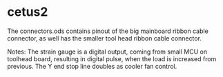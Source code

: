 # cetus2

The connectors.ods contains pinout of the big mainboard ribbon cable connector, as well has the smaller tool head ribbon cable connector.

Notes:
The strain gauge is a digital output, coming from small MCU on toolhead board, resulting in digital pulse, when the load is increased from previous.
The Y end stop line doubles as cooler fan control.

